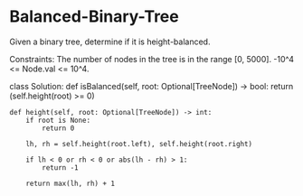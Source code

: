 # Balanced-Binary-Tree

Given a binary tree, determine if it is height-balanced.

Constraints:
The number of nodes in the tree is in the range [0, 5000].
-10^4 <= Node.val <= 10^4.

class Solution:
    def isBalanced(self, root: Optional[TreeNode]) -> bool:
        return (self.height(root) >= 0)
    
    def height(self, root: Optional[TreeNode]) -> int:
        if root is None:
            return 0  
        
        lh, rh = self.height(root.left), self.height(root.right)
        
        if lh < 0 or rh < 0 or abs(lh - rh) > 1:
            return -1
        
        return max(lh, rh) + 1
        
